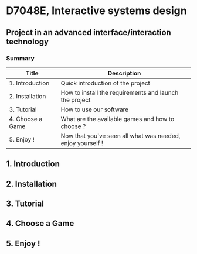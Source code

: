 # D7048E, Interactive systems design
## Project in an advanced interface/interaction technology 

### Summary
| Title | Description |
| ----------- | ----------- |
| 1. Introduction | Quick introduction of the project |
| 2. Installation | How to install the requirements and launch the project |
| 3. Tutorial | How to use our software|
| 4. Choose a Game | What are the available games and how to choose ?|
| 5. Enjoy ! | Now that you've seen all what was needed, enjoy yourself !|

## 1. Introduction

## 2. Installation

## 3. Tutorial

## 4. Choose a Game

## 5. Enjoy !

